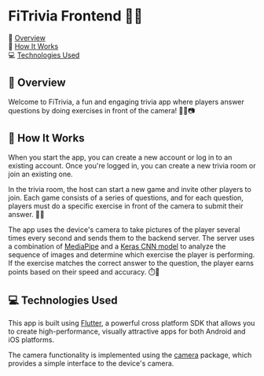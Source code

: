 # FiTrivia Frontend 🎉📱

🚀	[Overview](#🚀-overview)<br>
🤔	 [How It Works](#🤔-how-it-works)<br>
💻	[Technologies Used](#💻-technologies-used)<br>


## 🚀 Overview

Welcome to FiTrivia, a fun and engaging trivia app where players answer questions by doing exercises in front of the camera! 🏋️‍♀️📷

## 🤔 How It Works

When you start the app, you can create a new account or log in to an existing account. Once you're logged in, you can create a new trivia room or join an existing one.

In the trivia room, the host can start a new game and invite other players to join. Each game consists of a series of questions, and for each question, players must do a specific exercise in front of the camera to submit their answer. 🤸‍♂️

The app uses the device's camera to take pictures of the player several times every second and sends them to the backend server. The server uses a combination of [MediaPipe](https://mediapipe.dev/) and a [Keras CNN model](https://keras.io/) to analyze the sequence of images and determine which exercise the player is performing. If the exercise matches the correct answer to the question, the player earns points based on their speed and accuracy. ⏱️🎯

## 💻 Technologies Used

This app is built using [Flutter](https://flutter.dev/), a powerful cross platform SDK that allows you to create high-performance, visually attractive apps for both Android and iOS platforms.

The camera functionality is implemented using the [camera](https://pub.dev/packages/camera) package, which provides a simple interface to the device's camera.
